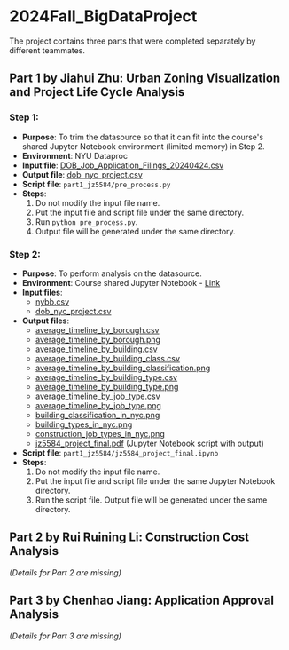 # 2024Fall_BigDataProject

The project contains three parts that were completed separately by different teammates.

## Part 1 by Jiahui Zhu: Urban Zoning Visualization and Project Life Cycle Analysis

### Step 1:

- **Purpose**: To trim the datasource so that it can fit into the course's shared Jupyter Notebook environment (limited memory) in Step 2.
- **Environment**: NYU Dataproc
- **Input file**: [DOB_Job_Application_Filings_20240424.csv](https://drive.google.com/drive/folders/1skDuhQt2xQXZehsV7X0nEeWBx2AoVBAS?usp=sharing/input/DOB_Job_Application_Filings_20240424.csv)
- **Output file**: [dob_nyc_project.csv](https://drive.google.com/drive/folders/1skDuhQt2xQXZehsV7X0nEeWBx2AoVBAS?usp=sharing/output/dob_nyc_project.csv)
- **Script file**: `part1_jz5584/pre_process.py`
- **Steps**:
  1. Do not modify the input file name.
  2. Put the input file and script file under the same directory.
  3. Run `python pre_process.py`.
  4. Output file will be generated under the same directory.

### Step 2:

- **Purpose**: To perform analysis on the datasource.
- **Environment**: Course shared Jupyter Notebook - [Link](https://csgy-6513-spring.rcnyu.org/user/jz5584/tree/jz5584_project)
- **Input files**:
  - [nybb.csv](https://drive.google.com/drive/folders/1skDuhQt2xQXZehsV7X0nEeWBx2AoVBAS?usp=sharing/input/project/nybb.csv)
  - [dob_nyc_project.csv](https://drive.google.com/drive/folders/1skDuhQt2xQXZehsV7X0nEeWBx2AoVBAS?usp=sharing/output/dob_nyc_project.csv)
- **Output files**:
  - [average_timeline_by_borough.csv](https://drive.google.com/drive/folders/1skDuhQt2xQXZehsV7X0nEeWBx2AoVBAS?usp=sharing/output/average_timeline_by_borough.csv)
  - [average_timeline_by_borough.png](https://drive.google.com/drive/folders/1skDuhQt2xQXZehsV7X0nEeWBx2AoVBAS?usp=sharing/output/average_timeline_by_borough.png)
  - [average_timeline_by_building.csv](https://drive.google.com/drive/folders/1skDuhQt2xQXZehsV7X0nEeWBx2AoVBAS?usp=sharing/output/average_timeline_by_building.csv)
  - [average_timeline_by_building_class.csv](https://drive.google.com/drive/folders/1skDuhQt2xQXZehsV7X0nEeWBx2AoVBAS?usp=sharing/output/average_timeline_by_building_class.csv)
  - [average_timeline_by_building_classification.png](https://drive.google.com/drive/folders/1skDuhQt2xQXZehsV7X0nEeWBx2AoVBAS?usp=sharing/output/average_timeline_by_building_classification.png)
  - [average_timeline_by_building_type.csv](https://drive.google.com/drive/folders/1skDuhQt2xQXZehsV7X0nEeWBx2AoVBAS?usp=sharing/output/average_timeline_by_building_type.csv)
  - [average_timeline_by_building_type.png](https://drive.google.com/drive/folders/1skDuhQt2xQXZehsV7X0nEeWBx2AoVBAS?usp=sharing/output/average_timeline_by_building_type.png)
  - [average_timeline_by_job_type.csv](https://drive.google.com/drive/folders/1skDuhQt2xQXZehsV7X0nEeWBx2AoVBAS?usp=sharing/output/average_timeline_by_job_type.csv)
  - [average_timeline_by_job_type.png](https://drive.google.com/drive/folders/1skDuhQt2xQXZehsV7X0nEeWBx2AoVBAS?usp=sharing/output/average_timeline_by_job_type.png)
  - [building_classification_in_nyc.png](https://drive.google.com/drive/folders/1skDuhQt2xQXZehsV7X0nEeWBx2AoVBAS?usp=sharing/output/building_classification_in_nyc.png)
  - [building_types_in_nyc.png](https://drive.google.com/drive/folders/1skDuhQt2xQXZehsV7X0nEeWBx2AoVBAS?usp=sharing/output/building_types_in_nyc.png)
  - [construction_job_types_in_nyc.png](https://drive.google.com/drive/folders/1skDuhQt2xQXZehsV7X0nEeWBx2AoVBAS?usp=sharing/output/construction_job_types_in_nyc.png)
  - [jz5584_project_final.pdf](https://drive.google.com/drive/folders/1skDuhQt2xQXZehsV7X0nEeWBx2AoVBAS?usp=sharing/output/jz5584_project_final.pdf) (Jupyter Notebook script with output)
- **Script file**: `part1_jz5584/jz5584_project_final.ipynb`
- **Steps**:
  1. Do not modify the input file name.
  2. Put the input file and script file under the same Jupyter Notebook directory.
  3. Run the script file. Output file will be generated under the same directory.

## Part 2 by Rui Ruining Li: Construction Cost Analysis

*(Details for Part 2 are missing)*

## Part 3 by Chenhao Jiang: Application Approval Analysis

*(Details for Part 3 are missing)*

